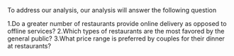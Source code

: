 To address our analysis, our analysis will answer the following question

1.Do a greater number of restaurants provide online delivery as opposed to offline services?
2.Which types of restaurants are the most favored by the general public?
3.What price range is preferred by couples for their dinner at restaurants?
